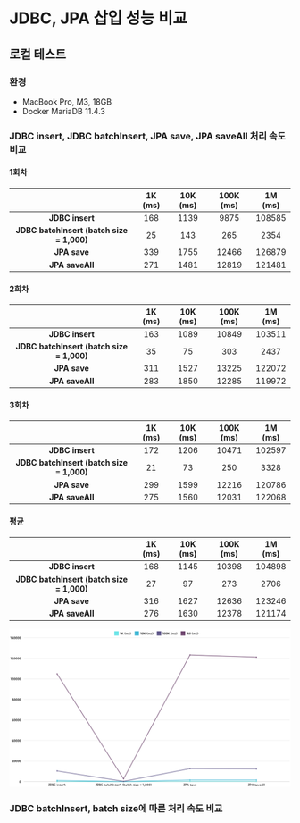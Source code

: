# JDBC, JPA 삽입 성능 비교

## 로컬 테스트

### 환경

- MacBook Pro, M3, 18GB
- Docker MariaDB 11.4.3

### JDBC insert, JDBC batchInsert, JPA save, JPA saveAll 처리 속도 비교

#### 1회차

|                                           | **1K (ms)** | **10K (ms)** | **100K (ms)** | **1M (ms)** |
|:-----------------------------------------:|:-----------:|:------------:|:-------------:|:-----------:|
|              **JDBC insert**              |     168     |     1139     |      9875     |    108585   |
| **JDBC batchInsert (batch size = 1,000)** |      25     |      143     |      265      |     2354    |
|                **JPA save**               |     339     |     1755     |     12466     |    126879   |
|              **JPA saveAll**              |     271     |     1481     |     12819     |    121481   |

#### 2회차

|                                           | **1K (ms)** | **10K (ms)** | **100K (ms)** | **1M (ms)** |
|:-----------------------------------------:|:-----------:|:------------:|:-------------:|:-----------:|
|              **JDBC insert**              |     163     |     1089     |     10849     |    103511   |
| **JDBC batchInsert (batch size = 1,000)** |      35     |      75      |      303      |     2437    |
|                **JPA save**               |     311     |     1527     |     13225     |    122072   |
|              **JPA saveAll**              |     283     |     1850     |     12285     |    119972   |

#### 3회차

|                                           | **1K (ms)** | **10K (ms)** | **100K (ms)** | **1M (ms)** |
|:-----------------------------------------:|:-----------:|:------------:|:-------------:|:-----------:|
|              **JDBC insert**              |     172     |     1206     |     10471     |    102597   |
| **JDBC batchInsert (batch size = 1,000)** |      21     |      73      |      250      |     3328    |
|                **JPA save**               |     299     |     1599     |     12216     |    120786   |
|              **JPA saveAll**              |     275     |     1560     |     12031     |    122068   |

#### 평균

|                                           | **1K (ms)** | **10K (ms)** | **100K (ms)** | **1M (ms)** |
|:-----------------------------------------:|:-----------:|:------------:|:-------------:|:-----------:|
|              **JDBC insert**              |     168     |     1145     |     10398     |    104898   |
| **JDBC batchInsert (batch size = 1,000)** |      27     |      97      |      273      |     2706    |
|                **JPA save**               |     316     |     1627     |     12636     |    123246   |
|              **JPA saveAll**              |     276     |     1630     |     12378     |    121174   |

![average_comparison](./images/average_comparison.png)

### JDBC batchInsert, batch size에 따른 처리 속도 비교
